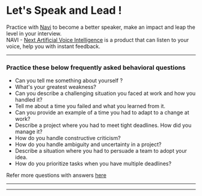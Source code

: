 <!-- Theme:Classic | ImgAlign:Left | Widget:NAVI -->
# Let's Speak and Lead !
Practice with [Navi](https://publichome.page/voicesmith) to become a better speaker, make an impact and leap the level in your interview.  
NAVI - [Next Artificial Voice Intelligence](https://publichome.page/voicesmith) is a product that can listen to your voice, help you with instant feedback.

---

### Practice these below frequently asked behavioral questions

* Can you tell me something about yourself ?
* What's your greatest weakness?
* Can you describe a challenging situation you faced at work and how you handled it?
* Tell me about a time you failed and what you learned from it.
* Can you provide an example of a time you had to adapt to a change at work?
* Describe a project where you had to meet tight deadlines. How did you manage it?
* How do you handle constructive criticism?
* How do you handle ambiguity and uncertainty in a project?
* Describe a situation where you had to persuade a team to adopt your idea.
* How do you prioritize tasks when you have multiple deadlines?

Refer more questions with answers [here](/articles/behavioral_questions.md)

---

<div id="phWidget"></div>

---
